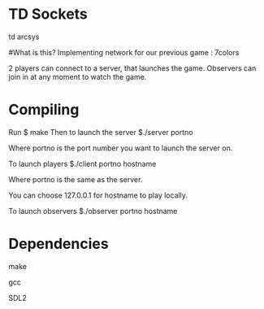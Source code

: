 # TD Sockets
td arcsys

#What is this?
Implementing network for our previous game : 7colors

2 players can connect to a server, that launches the game.
Observers can join in at any moment to watch the game.


# Compiling

Run $ make
Then to launch the server $./server portno

Where portno is the port number you want to launch the server on.



To launch players $./client portno hostname

Where portno is the same as the server.

You can choose 127.0.0.1 for hostname to play locally.



To launch observers $./observer portno hostname


# Dependencies

make

gcc

SDL2
